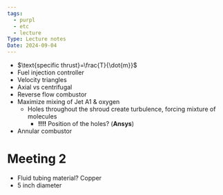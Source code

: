 ```yaml
---
tags:
  - purpl
  - etc
  - lecture
Type: Lecture notes
Date: 2024-09-04
---
```

- $\text{specific thrust}=\frac{T}{\dot{m}}$
- Fuel injection controller
- Velocity triangles
- Axial vs centrifugal
- Reverse flow combustor
- Maximize mixing of Jet A1 & oxygen
	- Holes throughout the shroud create turbulence, forcing mixture of molecules 
		- **!!!!** Position of the holes? (**Ansys**)
- Annular combustor
# Meeting 2
- Fluid tubing material? Copper 
- 5 inch diameter